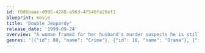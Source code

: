 ```yaml
---
id: f0d6baae-d995-4288-a963-4f548fa26ef1
blueprint: movie
title: 'Double Jeopardy'
release_date: '1999-09-24'
overview: "A woman framed for her husband's murder suspects he is still alive; as she has already been tried for the crime, she can't be re-prosecuted if she finds and kills him."
genres: '[{"id": 80, "name": "Crime"}, {"id": 18, "name": "Drama"}, {"id": 9648, "name": "Mystery"}, {"id": 53, "name": "Thriller"}]'
---
```

